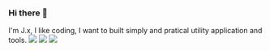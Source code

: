 ### Hi there 👋
I'm J.x, I like coding, I want to built simply and pratical utility application and tools.
![](https://github-profile-summary-cards.vercel.app/api/cards/profile-details?username=ClearXs&theme=2077)
![](http://github-profile-summary-cards.vercel.app/api/cards/stats?username=ClearXs&theme=2077)
![](https://github-readme-stats.vercel.app/api/top-langs/?username=clearxs&layout=compact&langs_count=10)
<!--
**ClearXs/ClearXs** is a ✨ _special_ ✨ repository because its `README.md` (this file) appears on your GitHub profile.

Here are some ideas to get you started:

- 🔭 I’m currently working on ...
- 🌱 I’m currently learning ...
- 👯 I’m looking to collaborate on ...
- 🤔 I’m looking for help with ...
- 💬 Ask me about ...
- 📫 How to reach me: ...
- 😄 Pronouns: ...
- ⚡ Fun fact: ...
-->
